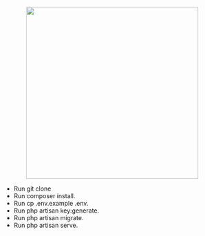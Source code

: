 <p align="center"><a href="https://laravel.com" target="_blank"><img src="https://raw.githubusercontent.com/laravel/art/master/logo-lockup/5%20SVG/2%20CMYK/1%20Full%20Color/laravel-logolockup-cmyk-red.svg" width="400"></a></p>


- Run git clone <my-cool-project>
- Run composer install.
- Run cp .env.example .env.
- Run php artisan key:generate.
- Run php artisan migrate.
- Run php artisan serve.
